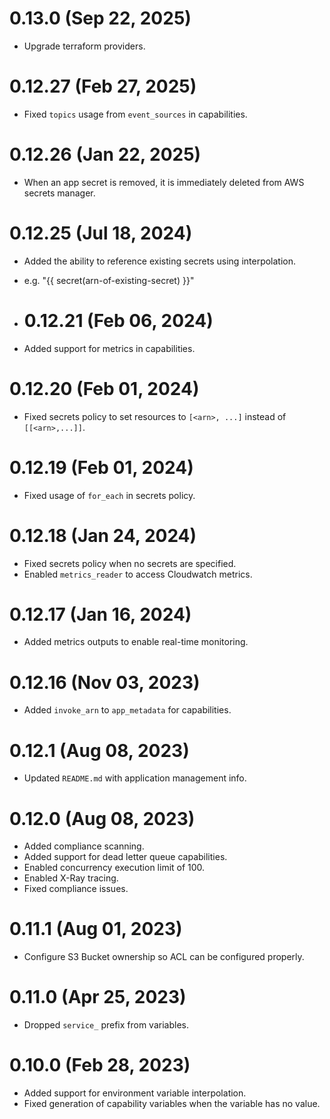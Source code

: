# 0.13.0 (Sep 22, 2025)
* Upgrade terraform providers.

# 0.12.27 (Feb 27, 2025)
* Fixed `topics` usage from `event_sources` in capabilities.

# 0.12.26 (Jan 22, 2025)
* When an app secret is removed, it is immediately deleted from AWS secrets manager.

# 0.12.25 (Jul 18, 2024)
* Added the ability to reference existing secrets using interpolation.
* e.g. "{{ secret(arn-of-existing-secret) }}"

* # 0.12.21 (Feb 06, 2024)
* Added support for metrics in capabilities.

# 0.12.20 (Feb 01, 2024)
* Fixed secrets policy to set resources to `[<arn>, ...]` instead of `[[<arn>,...]]`.

# 0.12.19 (Feb 01, 2024)
* Fixed usage of `for_each` in secrets policy.

# 0.12.18 (Jan 24, 2024)
* Fixed secrets policy when no secrets are specified.
* Enabled `metrics_reader` to access Cloudwatch metrics.

# 0.12.17 (Jan 16, 2024)
* Added metrics outputs to enable real-time monitoring.

# 0.12.16 (Nov 03, 2023)
* Added `invoke_arn` to `app_metadata` for capabilities.

# 0.12.1 (Aug 08, 2023)
* Updated `README.md` with application management info.

# 0.12.0 (Aug 08, 2023)
* Added compliance scanning.
* Added support for dead letter queue capabilities.
* Enabled concurrency execution limit of 100.
* Enabled X-Ray tracing.
* Fixed compliance issues.

# 0.11.1 (Aug 01, 2023)
* Configure S3 Bucket ownership so ACL can be configured properly.

# 0.11.0 (Apr 25, 2023)
* Dropped `service_` prefix from variables.

# 0.10.0 (Feb 28, 2023)
* Added support for environment variable interpolation.
* Fixed generation of capability variables when the variable has no value.
